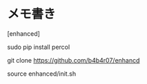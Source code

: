 # メモ書き

[enhanced]

 sudo pip install percol

 git clone https://github.com/b4b4r07/enhancd

 source enhanced/init.sh


